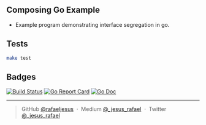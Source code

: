 ## Composing Go Example

* Example program demonstrating interface segregation in go.

## Tests
```bash
make test
```

## Badges

[![Build Status](https://travis-ci.org/rafaeljesus/composing-go-example.svg?branch=master)](https://travis-ci.org/rafaeljesus/composing-go-example)
[![Go Report Card](https://goreportcard.com/badge/github.com/rafaeljesus/composing-go-example)](https://goreportcard.com/report/github.com/rafaeljesus/composing-go-example)
[![Go Doc](https://godoc.org/github.com/rafaeljesus/composing-go-example?status.svg)](https://godoc.org/github.com/rafaeljesus/composing-go-example)

---

> GitHub [@rafaeljesus](https://github.com/rafaeljesus) &nbsp;&middot;&nbsp;
> Medium [@_jesus_rafael](https://medium.com/@_jesus_rafael) &nbsp;&middot;&nbsp;
> Twitter [@_jesus_rafael](https://twitter.com/_jesus_rafael)
